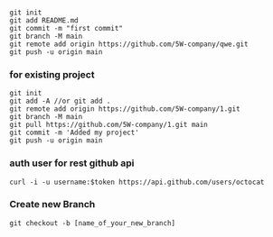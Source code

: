 ###
```shell
git init
git add README.md
git commit -m "first commit"
git branch -M main
git remote add origin https://github.com/5W-company/qwe.git
git push -u origin main
```
### for existing project
```shell
git init
git add -A //or git add . 
git remote add origin https://github.com/5W-company/1.git
git branch -M main
git pull https://github.com/5W-company/1.git main
git commit -m 'Added my project'
git push -u origin main
```
### auth user for rest github api
```shell
curl -i -u username:$token https://api.github.com/users/octocat
```
### Create new Branch
```shell
git checkout -b [name_of_your_new_branch]
```

